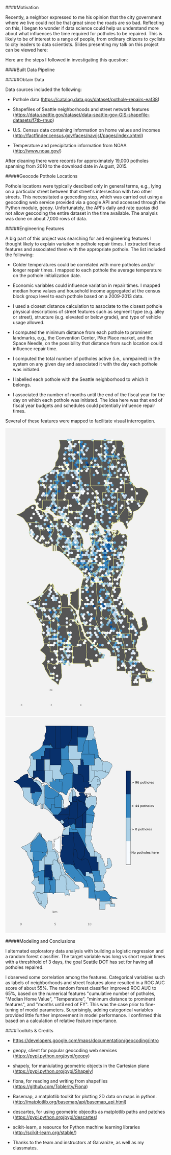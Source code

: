 

####Motivation

Recently, a neighbor expressed to me his opinion that the city government where we live could not be that great since the roads are so bad.  Reflecting on this, I began to wonder if data science could help us understand more about what influences the time required for potholes to be repaired.  This is likely to be of interest to a range of people, from ordinary citizens to cyclists to city leaders to data scientists.  Slides presenting my talk on this project can be viewed here: 

Here are the steps I followed in investigating this question:

####Built Data Pipeline

#####Obtain Data

Data sources included the following:

* Pothole data (https://catalog.data.gov/dataset/pothole-repairs-eaf38)

* Shapefiles of Seattle neighborhoods and street network features (https://data.seattle.gov/dataset/data-seattle-gov-GIS-shapefile-datasets/f7tb-rnup)

* U.S. Census data containing information on home values and incomes (http://factfinder.census.gov/faces/nav/jsf/pages/index.xhtml)

* Temperature and precipitation information from NOAA (http://www.noaa.gov/)

After cleaning there were records for approximately 19,000 potholes spanning from 2010 to the download date in August, 2015.

#####Geocode Pothole Locations

Pothole locations were typically descibed only in general terms, e.g., lying on a particular street between that street's intersection with two other streets.  This necessitated a geocoding step, which was carried out using a geocoding web service provided via a google API and accessed through the Python module, geopy.  Unfortunately, the API's daily and rate quotas did not allow geocoding the entire dataset in the time available.  The analysis was done on about 7,000 rows of data.

#####Engineering Features

A big part of this project was searching for and engineering features I thought likely to explain variation in pothole repair times.  I extracted these features and associated them with the appropriate pothole. The list included the following:

* Colder temperatures could be correlated with more potholes and/or longer repair times.  I mapped to each pothole the average temperature on the pothole initialization date.

* Economic variables could influence variation in repair times.  I mapped median home values and household income aggregated at the census block group level to each pothole based on a 2009-2013 data.

* I used a closest distance calculation to associate to the closest pothole physical descriptions of street features such as segment type (e.g. alley or street), structure (e.g. elevated or below grade), and type of vehicle usage allowed.

* I computed the minimum distance from each pothole to prominent landmarks, e.g., the Convention Center, Pike Place market, and the Space Needle, on the possibility that distance from such location could influence repair time.

* I computed the total number of potholes active (i.e., unrepaired) in the system on any given day and associated it with the day each pothole was initiated.  

* I labelled each pothole with the Seattle neighborhood to which it belongs.

* I associated the number of months until the end of the fiscal year for the day on which each pothole was initiated.  The idea here was that end of fiscal year budgets and schedules could potentially influence repair times.

Several of these features were mapped to facilitate visual interrogation.

![hexbin](images/hexbin.png)
![chloropleth](images/chloropleth.png)

#####Modeling and Conclusions

I alternated exploratory data analysis with building a logistic regression and a random forest classifier.  The target variable was long vs short repair times with a threshhold of 3 days, the goal Seattle DOT has set for having all potholes repaired.  

I observed some correlation among the features.  Categorical variables such as labels of neighborhoods and street features alone resulted in a ROC AUC score of about 55%.  The random forest classifier improved ROC AUC to 65%, based on the numerical features "cumulative number of potholes, "Median Home Value", "Temperature", "minimum distance to prominent features", and "months until end of FY".  This was the case prior to fine-tuning of model parameters.  Surprisingly, adding categorical variables provided little further improvement in model performance.  I confirmed this based on a calculation of relative feature importance.

####Toolkits & Credits
 
* https://developers.google.com/maps/documentation/geocoding/intro

* geopy, client for popular geocoding web services (https://pypi.python.org/pypi/geopy)

* shapely, for maniulating geometric objects in the Cartesian plane (https://pypi.python.org/pypi/Shapely)

* fiona, for reading and writing from shapefiles (https://github.com/Toblerity/Fiona)

* Basemap, a matplotlib toolkit for plotting 2D data on maps in python. (http://matplotlib.org/basemap/api/basemap_api.html)

* descartes, for using geometric objecdts as matplotlib paths and patches (https://pypi.python.org/pypi/descartes)

* scikit-learn, a resource for Python machine learning libraries (http://scikit-learn.org/stable/)

* Thanks to the team and instructors at Galvanize, as well as my classmates.


